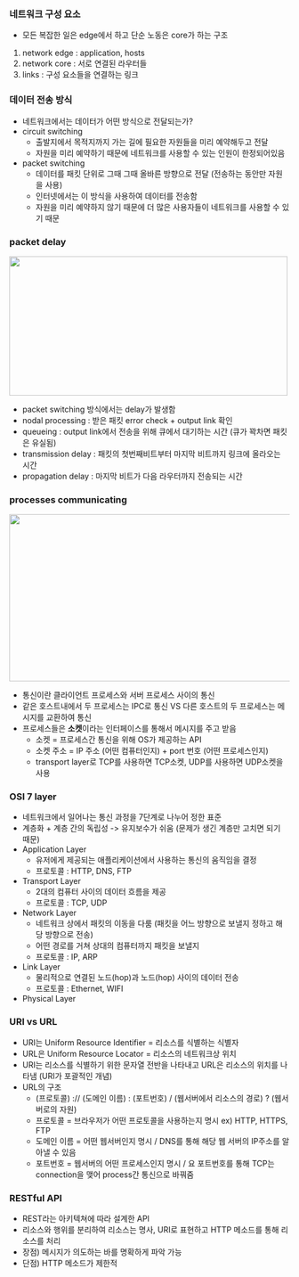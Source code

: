 ### 네트워크 구성 요소
- 모든 복잡한 일은 edge에서 하고 단순 노동은 core가 하는 구조
1. network edge : application, hosts
2. network core : 서로 연결된 라우터들
3. links : 구성 요소들을 연결하는 링크

### 데이터 전송 방식
- 네트워크에서는 데이터가 어떤 방식으로 전달되는가?
- circuit switching
  - 출발지에서 목적지까지 가는 길에 필요한 자원들을 미리 예약해두고 전달
  - 자원을 미리 예약하기 때문에 네트워크를 사용할 수 있는 인원이 한정되어있음
- packet switching
  - 데이터를 패킷 단위로 그때 그때 올바른 방향으로 전달 (전송하는 동안만 자원을 사용)
  - 인터넷에서는 이 방식을 사용하여 데이터를 전송함
  - 자원을 미리 예약하지 않기 때문에 더 많은 사용자들이 네트워크를 사용할 수 있기 때문

### packet delay
<img src="https://user-images.githubusercontent.com/49056225/114342653-2b138a80-9b97-11eb-8152-5a4f0c7cc04c.png" width="500" height="250"><br>
- packet switching 방식에서는 delay가 발생함
- nodal processing : 받은 패킷 error check + output link 확인
- queueing : output link에서 전송을 위해 큐에서 대기하는 시간 (큐가 꽉차면 패킷은 유실됨)
- transmission delay : 패킷의 첫번째비트부터 마지막 비트까지 링크에 올라오는 시간
- propagation delay : 마지막 비트가 다음 라우터까지 전송되는 시간

### processes communicating
<img src="https://user-images.githubusercontent.com/49056225/114344192-5481e580-9b9a-11eb-81fa-790746ff6601.png" width="600" height="300"><br>
- 통신이란 클라이언트 프로세스와 서버 프로세스 사이의 통신
- 같은 호스트내에서 두 프로세스는 IPC로 통신 VS 다른 호스트의 두 프로세스는 메시지를 교환하여 통신
- 프로세스들은 **소켓**이라는 인터페이스를 통해서 메시지를 주고 받음
  - 소켓 = 프로세스간 통신을 위해 OS가 제공하는 API
  - 소켓 주소 = IP 주소 (어떤 컴퓨터인지) + port 번호 (어떤 프로세스인지)
  - transport layer로 TCP를 사용하면 TCP소켓, UDP를 사용하면 UDP소켓을 사용

### OSI 7 layer
- 네트워크에서 일어나는 통신 과정을 7단계로 나누어 정한 표준
- 계층화 + 계층 간의 독립성 -> 유지보수가 쉬움 (문제가 생긴 계층만 고치면 되기 때문)
- Application Layer
  - 유저에게 제공되는 애플리케이션에서 사용하는 통신의 움직임을 결정
  - 프로토콜 : HTTP, DNS, FTP
- Transport Layer
  - 2대의 컴퓨터 사이의 데이터 흐름을 제공
  - 프로토콜 : TCP, UDP
- Network Layer
  - 네트워크 상에서 패킷의 이동을 다룸 (패킷을 어느 방향으로 보낼지 정하고 해당 방향으로 전송)
  - 어떤 경로를 거쳐 상대의 컴퓨터까지 패킷을 보낼지
  - 프로토콜 : IP, ARP
- Link Layer
  - 물리적으로 연결된 노드(hop)과 노드(hop) 사이의 데이터 전송
  - 프로토콜 : Ethernet, WIFI
- Physical Layer

### URI vs URL
- URI는 Uniform Resource Identifier = 리소스를 식별하는 식별자
- URL은 Uniform Resource Locator = 리소스의 네트워크상 위치
- URI는 리소스를 식별하기 위한 문자열 전반을 나타내고 URL은 리소스의 위치를 나타냄 (URI가 포괄적인 개념)
- URL의 구조
  - (프로토콜) :// (도메인 이름) : (포트번호) / (웹서버에서 리소스의 경로) ? (웹서버로의 자원)
  - 프로토콜 = 브라우저가 어떤 프로토콜을 사용하는지 명시 ex) HTTP, HTTPS, FTP
  - 도메인 이름 = 어떤 웹서버인지 명시 / DNS를 통해 해당 웹 서버의 IP주소를 알아낼 수 있음
  - 포트번호 = 웹서버의 어떤 프로세스인지 명시 / 요 포트번호를 통해 TCP는 connection을 맺어 process간 통신으로 바꿔줌

### RESTful API
- REST라는 아키텍쳐에 따라 설계한 API
- 리소스와 행위를 분리하여 리소스는 명사, URI로 표현하고 HTTP 메소드를 통해 리소스를 처리
- 장점) 메시지가 의도하는 바를 명확하게 파악 가능
- 단점) HTTP 메소드가 제한적
